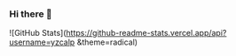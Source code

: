 ### Hi there 👋

<!--
**yzcalp/yzcalp** is a ✨ _special_ ✨ repository because its `README.md` (this file) appears on your GitHub profile.

Here are some ideas to get you started:

- 🔭 I’m currently working on ...
- 🌱 I’m currently learning ...
- 💬 Ask me about ...
- 📫 How to reach me: ...
- ⚡ Fun fact: ...
-->
![GitHub Stats](https://github-readme-stats.vercel.app/api?username=yzcalp &theme=radical)
